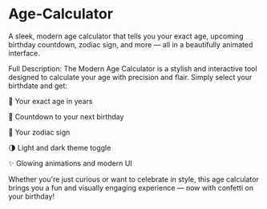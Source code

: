 # Age-Calculator
A sleek, modern age calculator that tells you your exact age, upcoming birthday countdown, zodiac sign, and more — all in a beautifully animated interface.

Full Description:
The Modern Age Calculator is a stylish and interactive tool designed to calculate your age with precision and flair. Simply select your birthdate and get:

📅 Your exact age in years

🎉 Countdown to your next birthday

🔮 Your zodiac sign

🌗 Light and dark theme toggle

✨ Glowing animations and modern UI

Whether you're just curious or want to celebrate in style, this age calculator brings you a fun and visually engaging experience — now with confetti on your birthday!
